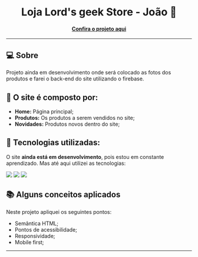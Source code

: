 <h1 align="center">Loja Lord's geek Store - João 👾</h1>


<h4 align="center"><a href="https://jedev1.github.io/loja-lords-geek-store/">Confira o projeto aqui</a></h4>

---

## 💻 Sobre

Projeto ainda em desenvolvimento onde será colocado as fotos dos produtos e farei o back-end do site utilizando o firebase.

## 🤯 O site é composto por:

- **Home:** Página principal;
- **Produtos:** Os produtos a serem vendidos no site;
- **Novidades:** Produtos novos dentro do site;

## 🧠 Tecnologias utilizadas:

O site **ainda está em desenvolvimento**, pois estou em constante aprendizado. Mas até aqui utilizei as tecnologias:

<div>
    <img src="https://img.shields.io/badge/HTML5-E34F26?style=for-the-badge&logo=html5&logoColor=white" />
    <img src="https://img.shields.io/badge/CSS3-1572B6?style=for-the-badge&logo=css3&logoColor=white" />
    <img src="https://img.shields.io/badge/JavaScript-F7DF1E?style=for-the-badge&logo=javascript&logoColor=black" />
</div>

## 📚 Alguns conceitos aplicados

Neste projeto apliquei os seguintes pontos:
+ Semântica HTML;
+ Pontos de acessibilidade;
+ Responsividade;
+ Mobile first;

---
